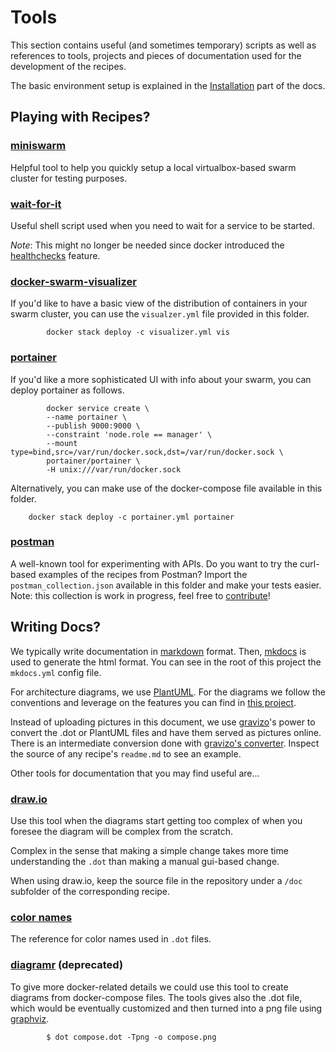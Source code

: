 # Tools

This section contains useful (and sometimes temporary) scripts as well as
references to tools, projects and pieces of documentation used for
the development of the recipes.

The basic environment setup is explained in the
[Installation](../installation.md) part of the docs.

## Playing with Recipes?

### [miniswarm](https://github.com/aelsabbahy/miniswarm)

Helpful tool to help you quickly setup a local virtualbox-based swarm cluster
for testing purposes.

### [wait-for-it](https://github.com/vishnubob/wait-for-it)

Useful shell script used when you need to wait for a service to be started.

*Note*: This might no longer be needed since docker introduced the [healthchecks](https://docs.docker.com/engine/reference/builder/#/healthcheck)
feature.

### [docker-swarm-visualizer](https://github.com/dockersamples/docker-swarm-visualizer)

If you'd like to have a basic view of the distribution of containers in your
swarm cluster, you can use the `visualzer.yml` file provided in this folder.

```
        docker stack deploy -c visualizer.yml vis
```

### [portainer](https://portainer.readthedocs.io)

If you'd like a more sophisticated UI with info about your swarm, you can deploy
portainer as follows.

```
        docker service create \
        --name portainer \
        --publish 9000:9000 \
        --constraint 'node.role == manager' \
        --mount type=bind,src=/var/run/docker.sock,dst=/var/run/docker.sock \
        portainer/portainer \
        -H unix:///var/run/docker.sock
```

Alternatively, you can make use of the docker-compose file available in
this folder.

```
    docker stack deploy -c portainer.yml portainer
```

### [postman](https://www.getpostman.com/)

A well-known tool for experimenting with APIs. Do you want to try the curl-based
examples of the recipes from Postman? Import the ```postman_collection.json```
available in this folder and make your tests easier. Note: this collection is
work in progress, feel free to [contribute](../contributing.md)!

## Writing Docs?

We typically write documentation in
[markdown](https://daringfireball.net/projects/markdown/) format.
Then, [mkdocs](http://www.mkdocs.org/) is used to generate the html format.
You can see in the root of this project the `mkdocs.yml` config file.

For architecture diagrams, we use [PlantUML](http://plantuml.com/). For the
diagrams we follow the conventions and leverage on the features you can find
in [this project](https://github.com/smartsdk/architecture-diagrams).

Instead of uploading pictures in this document, we use
[gravizo](http://www.gravizo.com)'s power to convert the .dot or PlantUML files
and have them served as pictures online. There is an intermediate conversion
done with [gravizo's converter](http://www.gravizo.com/#converter).
Inspect the source of any recipe's `readme.md` to see an example.

Other tools for documentation that you may find useful are...

### [draw.io](https://www.draw.io)

Use this tool when the diagrams start getting too complex of when you foresee
the diagram will be complex from the scratch.

Complex in the sense that making a simple change takes more time understanding
the `.dot` than making a manual gui-based change.

When using draw.io, keep the source file in the repository under a `/doc`
subfolder of the corresponding recipe.

### [color names](http://www.graphviz.org/doc/info/colors.html)

The reference for color names used in `.dot` files.

### [diagramr](http://diagramr.inventage.com) (deprecated)

To give more docker-related details we could use this tool to create diagrams
from docker-compose files. The tools gives also the .dot file, which would
be eventually customized and then turned into a png file using
[graphviz](http://www.graphviz.org).

```
        $ dot compose.dot -Tpng -o compose.png
```

